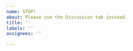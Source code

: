 ```yaml
---
name: STOP!
about: Please use the Discussion tab instead.
title: ''
labels: ''
assignees: ''

---
```


<!--
STOP!

Please use the Discussion tab instead.

We will likely be disabling issues on this repo in the future, for now we are keeping
it only due to the existing issues.
-->
